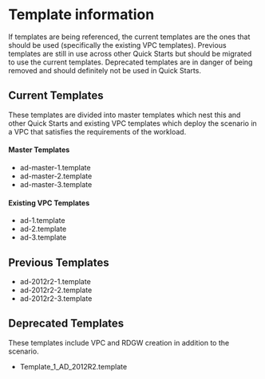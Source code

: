 # Template information
If templates are being referenced, the current templates are the ones that should be used (specifically the existing VPC templates). Previous templates are still in use across other Quick Starts but should be migrated to use the current templates. Deprecated templates are in danger of being removed and should definitely not be used in Quick Starts.

## Current Templates
These templates are divided into master templates which nest this and other Quick Starts and existing VPC templates which deploy the scenario in a VPC that satisfies the requirements of the workload.
#### Master Templates
* ad-master-1.template
* ad-master-2.template
* ad-master-3.template

#### Existing VPC Templates
* ad-1.template
* ad-2.template
* ad-3.template

## Previous Templates
* ad-2012r2-1.template
* ad-2012r2-2.template
* ad-2012r2-3.template

## Deprecated Templates
These templates include VPC and RDGW creation in addition to the scenario.
* Template_1_AD_2012R2.template
